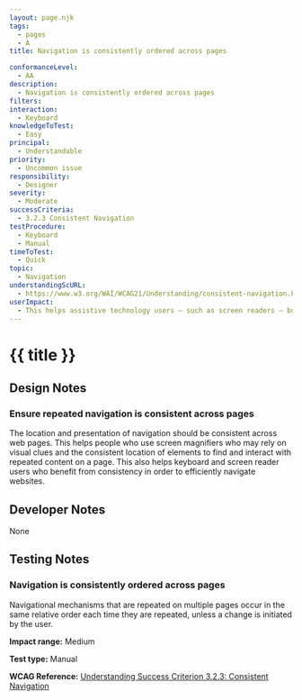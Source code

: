 ```yaml
---
layout: page.njk
tags:
  - pages
  - A
title: Navigation is consistently ordered across pages

conformanceLevel:
  - AA
description:
  - Navigation is consistently ordered across pages
filters:
interaction:
  - Keyboard
knowledgeToTest:
  - Easy
principal:
  - Understandable
priority:
  - Uncommon issue
responsibility:
  - Designer
severity:
  - Moderate
successCriteria:
  - 3.2.3 Consistent Navigation
testProcedure:
  - Keyboard
  - Manual
timeToTest:
  - Quick
topic:
  - Navigation
understandingScURL:
  - https://www.w3.org/WAI/WCAG21/Understanding/consistent-navigation.html
userImpact:
  - This helps assistive technology users – such as screen readers – build up a picture of the page and more easily navigate around a service
---
```


# {{ title }}

## Design Notes

### Ensure repeated navigation is consistent across pages

The location and presentation of navigation should be consistent across web pages. This helps people who use screen magnifiers who may rely on visual clues and the consistent location of elements to find and interact with repeated content on a page. This also helps keyboard and screen reader users who benefit from consistency in order to efficiently navigate websites.

## Developer Notes

None

## Testing Notes

### Navigation is consistently ordered across pages

Navigational mechanisms that are repeated on multiple pages occur in the same relative order each time they are repeated, unless a change is initiated by the user.

**Impact range:** Medium

**Test type:** Manual

**WCAG Reference:** [Understanding Success Criterion 3.2.3: Consistent Navigation](https://www.w3.org/WAI/WCAG21/Understanding/consistent-navigation)
